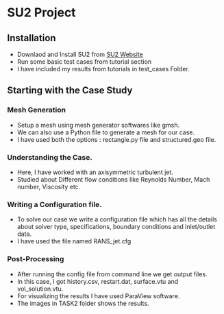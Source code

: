 # SU2 Project
## Installation
- Downlaod and Install SU2 from [SU2 Website](https://su2code.github.io/download.html)
- Run some basic test cases from tutorial section
- I have included my results from tutorials in test_cases Folder.
## Starting with the Case Study
### Mesh Generation
- Setup a mesh using mesh generator softwares like gmsh.
- We can also use a Python file to generate a mesh for our case.
- I have used both the options : rectangle.py file and structured.geo file.
### Understanding the Case.
- Here, I have worked with an axisymmetric turbulent jet.
- Studied about Different flow conditions like Reynolds Number, Mach number, Viscosity etc.
### Writing a Configuration file.
- To solve our case we write a configuration file which has all the details about solver type, specifications, boundary conditions and inlet/outlet data.
- I have used the file named RANS_jet.cfg
### Post-Processing
- After running the config file from command line we get output files.
- In this case, I got history.csv, restart.dat, surface.vtu and vol_solution.vtu.
- For visualizing the results I have used ParaView software.
- The images in TASK2 folder shows the results.
